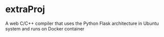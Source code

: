 # extraProj
A web C/C++ compiler that uses the Python Flask architecture in Ubuntu system and runs on Docker container
